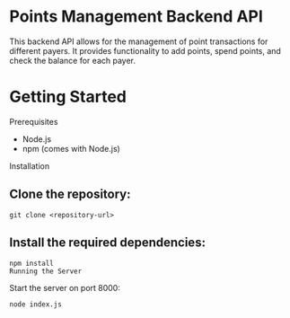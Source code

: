 # Points Management Backend API

This backend API allows for the management of point transactions for different payers. It provides functionality to add points, spend points, and check the balance for each payer.


# Getting Started
Prerequisites

- Node.js
- npm (comes with Node.js)

Installation

## Clone the repository:
```
git clone <repository-url>
```

## Install the required dependencies:
```
npm install
Running the Server
```
Start the server on port 8000:
```
node index.js
```
